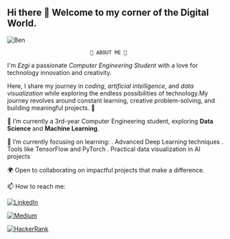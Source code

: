 ## Hi there 👋 Welcome to my corner of the Digital World.
![Ben](https://media1.tenor.com/m/heA9KuvviGwAAAAd/tony-stark-iron-man.gif)
                              
                               🌟 ABOUT ME 🌟
I'm *Ezgi* a passionate *Computer Engineering Student* with a love for technology innovation and creativity.

Here, I share my journey in *coding*, *artificial intelligence*, and *data visualization* while exploring the endless possibilities of technology.My journey revolves around constant learning, creative problem-solving, and building meaningful projects. 🚀

 🔭 I’m currently a 3rd-year Computer Engineering student, exploring **Data Science** and **Machine Learning**.
  
🌱 I’m currently focusing on learning:
 . Advanced Deep Learning techniques
 . Tools like TensorFlow and PyTorch
 . Practical data visualization in AI projects
 
🌍 Open to collaborating on impactful projects that make a difference.

📫 How to reach me: 

[![LinkedIn](https://img.shields.io/badge/-LinkedIn-blue?style=flat-square&logo=LinkedIn&logoColor=white)](https://www.linkedin.com/in/ezgi-öztürk-)

[![Medium](https://img.shields.io/badge/-Medium-black?style=flat-square&logo=medium)](https://medium.com/@ezgiiozturk03)

[![HackerRank](https://img.shields.io/badge/-HackerRank-2EC866?style=flat-square&logo=HackerRank&logoColor=white)](https://www.hackerrank.com/ezgiiozturk03)
<!--
**Ezgicode/Ezgicode** is a ✨ _special_ ✨ repository because its `README.md` (this file) appears on your GitHub profile.

Here are some ideas to get you started:


- 👯 I’m looking to collaborate on ...
- 🤔 I’m looking for help with ...
- 💬 Ask me about ...

- 😄 Pronouns: ...
- ⚡ Fun fact: ...
-->
